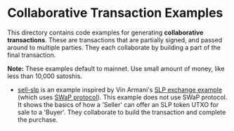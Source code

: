 # Collaborative Transaction Examples

This directory contains code examples for generating **collaborative transactions**. These are transactions that are partially signed, and passed around to multiple parties. They each collaborate by building a part of the final transaction.

**Note:** These examples default to mainnet. Use small amount of money, like less than 10,000 satoshis.

- [sell-slp](./sell-slp) is an example inspired by Vin Armani's [SLP exchange example](https://github.com/vinarmani/swap-bch-js/blob/master/examples/e2e_exchange.js) (which uses [SWaP protocol](https://github.com/vinarmani/swap-protocol)). This example does not use SWaP protocol. It shows the basics of how a 'Seller' can offer an SLP token UTXO for sale to a 'Buyer'. They collaborate to build the transaction and complete the purchase.
